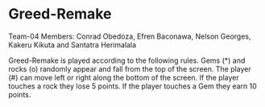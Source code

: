 # Greed-Remake
Team-04 Members: Conrad Obedoza, Efren Baconawa, Nelson Georges, Kakeru Kikuta and Santatra Herimalala

Greed-Remake is played according to the following rules.
Gems (*) and rocks (o) randomly appear and fall from the top of the screen. The player (#) can move left or right along the bottom of the screen.  If the player touches a rock they lose 5 points. If the player touches a Gem they earn 10 points.
